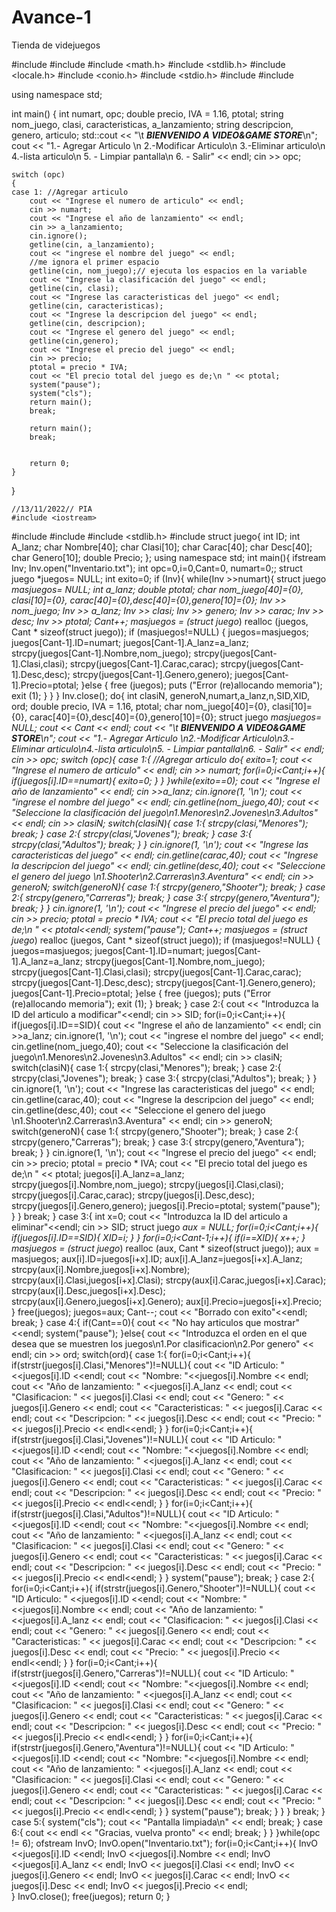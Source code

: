 # Avance-1
Tienda de videjuegos

#include <iostream>
#include <string>
#include <math.h>
#include <stdlib.h>
#include <locale.h>
#include <conio.h>
#include <stdio.h>
#include <cstring>
#include <cstdlib>

using namespace std;

int main()
{
    int  numart, opc;
    double precio, IVA = 1.16, ptotal;
    string nom_juego, clasi, caracteristicas, a_lanzamiento;
    string descripcion, genero, articulo;
    std::cout << "\t ***BIENVENIDO A VIDEO&GAME STORE***\n";
    cout << "1.- Agregar Articulo \n 2.-Modificar Articulo\n 3.-Eliminar articulo\n 4.-lista articulo\n 5. - Limpiar pantalla\n 6. - Salir" << endl;
    cin >> opc;

    switch (opc)
    {
    case 1: //Agregar articulo
        cout << "Ingrese el numero de articulo" << endl;
        cin >> numart;
        cout << "Ingrese el año de lanzamiento" << endl;
        cin >> a_lanzamiento;
        cin.ignore();
        getline(cin, a_lanzamiento);
        cout << "ingrese el nombre del juego" << endl;
        //me ignora el primer espacio
        getline(cin, nom_juego);// ejecuta los espacios en la variable
        cout << "Ingrese la clasificación del juego" << endl;
        getline(cin, clasi);
        cout << "Ingrese las caracteristicas del juego" << endl;
        getline(cin, caracteristicas);
        cout << "Ingrese la descripcion del juego" << endl;
        getline(cin, descripcion);
        cout << "Ingrese el genero del juego" << endl;
        getline(cin,genero);
        cout << "Ingrese el precio del juego" << endl;
        cin >> precio;
        ptotal = precio * IVA;
        cout << "El precio total del juego es de;\n " << ptotal;
        system("pause");
        system("cls");
        return main();
        break;

        return main();
        break;


        return 0;
    }
}

    
    //13/11/2022// PIA 
    #include <iostream>
#include <string>
#include <fstream>
#include <stdlib.h>
#include <cstring>
struct juego{
	int ID;
	int A_lanz;
	char Nombre[40];
	char Clasi[10];
	char Carac[40];
	char Desc[40];
	char Genero[10];
	double Precio;
};
using namespace std;
int main(){
	ifstream Inv;
	Inv.open("Inventario.txt");
	int opc=0,i=0,Cant=0, numart=0;;
	struct juego *juegos= NULL;
	int exito=0;
	if (Inv){
    	while(Inv >>numart){
    	struct juego *masjuegos= NULL;
    	int a_lanz;
    	double ptotal;
	    char nom_juego[40]={0}, clasi[10]={0}, carac[40]={0},desc[40]={0},genero[10]={0};
		Inv >> nom_juego;
	    Inv >> a_lanz;
	    Inv >> clasi;
	    Inv >> genero;
		Inv >> carac;
		Inv >> desc; 
	    Inv >> ptotal;
	    Cant++;
	    masjuegos = (struct juego*) realloc (juegos, Cant * sizeof(struct juego));
		        if (masjuegos!=NULL) {
       				juegos=masjuegos;
       				juegos[Cant-1].ID=numart;
      	 			juegos[Cant-1].A_lanz=a_lanz;
      	 			strcpy(juegos[Cant-1].Nombre,nom_juego);
      	 			strcpy(juegos[Cant-1].Clasi,clasi);
      	 			strcpy(juegos[Cant-1].Carac,carac);
      	 			strcpy(juegos[Cant-1].Desc,desc);
      	 			strcpy(juegos[Cant-1].Genero,genero);
      	 			juegos[Cant-1].Precio=ptotal;
     				}else {
       				free (juegos);
       				puts ("Error (re)allocando memoria");
       				exit (1);
     				}
		}
	}
	Inv.close();
	do{
    	int  clasiN, generoN,numart,a_lanz,n,SID,XID, ord;
    	double precio, IVA = 1.16, ptotal;
    	char nom_juego[40]={0}, clasi[10]={0}, carac[40]={0},desc[40]={0},genero[10]={0};
    	struct juego *masjuegos= NULL;
    	cout << Cant << endl;
    	cout << "\t ***BIENVENIDO A VIDEO&GAME STORE***\n";
    	cout << "1.- Agregar Articulo \n2.-Modificar Articulo\n3.-Eliminar articulo\n4.-lista articulo\n5. - Limpiar pantalla\n6. - Salir" << endl;
    	cin >> opc;
    	switch (opc){
    		case 1:{ //Agregar articulo
    			do{
    			exito=1;
		        cout << "Ingrese el numero de articulo" << endl;
		        cin >> numart;
		        for(i=0;i<Cant;i++){
		        	if(juegos[i].ID==numart){
					exito=0;
					}
				}
		    	}while(exito==0);
		        cout << "Ingrese el año de lanzamiento" << endl;
		        cin >>a_lanz;
		        cin.ignore(1, '\n');
		        cout << "ingrese el nombre del juego" << endl;
		        cin.getline(nom_juego,40);
		        cout << "Seleccione la clasificación del juego\n1.Menores\n2.Jovenes\n3.Adultos" << endl;
		        cin >> clasiN;
		        switch(clasiN){
		        	case 1:{
		        		strcpy(clasi,"Menores");
						break;
					}
					case 2:{
						strcpy(clasi,"Jovenes");
						break;
					}
					case 3:{
						strcpy(clasi,"Adultos");
						break;
					}
				}
				cin.ignore(1, '\n');
		        cout << "Ingrese las caracteristicas del juego" << endl;
		        cin.getline(carac,40);
		        cout << "Ingrese la descripcion del juego" << endl;
		        cin.getline(desc,40);
		        cout << "Seleccione el genero del juego \n1.Shooter\n2.Carreras\n3.Aventura" << endl;
		        cin >> generoN;
		        switch(generoN){
		        	case 1:{
		        		strcpy(genero,"Shooter");
						break;
					}
					case 2:{
						strcpy(genero,"Carreras");
						break;
					}
					case 3:{
						strcpy(genero,"Aventura");
						break;
					}
				}
				cin.ignore(1, '\n');
		        cout << "Ingrese el precio del juego" << endl;
		        cin >> precio;
		        ptotal = precio * IVA;
		        cout << "El precio total del juego es de;\n " << ptotal<<endl;
		        system("pause");
		        Cant++;
		        masjuegos = (struct juego*) realloc (juegos, Cant * sizeof(struct juego));
		        if (masjuegos!=NULL) {
       				juegos=masjuegos;
       				juegos[Cant-1].ID=numart;
      	 			juegos[Cant-1].A_lanz=a_lanz;
      	 			strcpy(juegos[Cant-1].Nombre,nom_juego);
      	 			strcpy(juegos[Cant-1].Clasi,clasi);
      	 			strcpy(juegos[Cant-1].Carac,carac);
      	 			strcpy(juegos[Cant-1].Desc,desc);
      	 			strcpy(juegos[Cant-1].Genero,genero);
      	 			juegos[Cant-1].Precio=ptotal;
     				}else {
       				free (juegos);
       				puts ("Error (re)allocando memoria");
       				exit (1);
     				}
		        break;
				}
			case 2:{
				cout << "Introduzca la ID del articulo a modificar"<<endl;
				cin >> SID;
				for(i=0;i<Cant;i++){
					if(juegos[i].ID==SID){
						cout << "Ingrese el año de lanzamiento" << endl;
			        	cin >>a_lanz;
				        cin.ignore(1, '\n');
				        cout << "ingrese el nombre del juego" << endl;
				        cin.getline(nom_juego,40);
				        cout << "Seleccione la clasificación del juego\n1.Menores\n2.Jovenes\n3.Adultos" << endl;
				        cin >> clasiN;
				        switch(clasiN){
				        	case 1:{
				        		strcpy(clasi,"Menores");
								break;
							}
							case 2:{
								strcpy(clasi,"Jovenes");
								break;
							}
							case 3:{
								strcpy(clasi,"Adultos");
								break;
							}
						}
						cin.ignore(1, '\n');
				        cout << "Ingrese las caracteristicas del juego" << endl;
				        cin.getline(carac,40);
				        cout << "Ingrese la descripcion del juego" << endl;
				        cin.getline(desc,40);
				        cout << "Seleccione el genero del juego \n1.Shooter\n2.Carreras\n3.Aventura" << endl;
				        cin >> generoN;
				        switch(generoN){
				        	case 1:{
				        		strcpy(genero,"Shooter");
								break;
							}
							case 2:{
								strcpy(genero,"Carreras");
								break;
							}
							case 3:{
								strcpy(genero,"Aventura");
								break;
							}
						}
						cin.ignore(1, '\n');
				        cout << "Ingrese el precio del juego" << endl;
				        cin >> precio;
				        ptotal = precio * IVA;
				        cout << "El precio total del juego es de;\n " << ptotal;
		      	 		juegos[i].A_lanz=a_lanz;
		      	 		strcpy(juegos[i].Nombre,nom_juego);
		      	 		strcpy(juegos[i].Clasi,clasi);
		      	 		strcpy(juegos[i].Carac,carac);
		      	 		strcpy(juegos[i].Desc,desc);
		      	 		strcpy(juegos[i].Genero,genero);
		      	 		juegos[i].Precio=ptotal;
				        system("pause");	
						}
					}
				break;
				}
			case 3:{
				int x=0;
				cout << "Introduzca la ID del articulo a eliminar"<<endl;
				cin >> SID;
				struct juego *aux = NULL;
				for(i=0;i<Cant;i++){
					if(juegos[i].ID==SID){
							XID=i;
						}
					}
				for(i=0;i<Cant-1;i++){
					if(i==XID){
						x++;
					}
					masjuegos = (struct juego*) realloc (aux, Cant * sizeof(struct juego));
					aux = masjuegos;
					aux[i].ID=juegos[i+x].ID;
					aux[i].A_lanz=juegos[i+x].A_lanz;
			      	strcpy(aux[i].Nombre,juegos[i+x].Nombre);
			      	strcpy(aux[i].Clasi,juegos[i+x].Clasi);
			      	strcpy(aux[i].Carac,juegos[i+x].Carac);
			      	strcpy(aux[i].Desc,juegos[i+x].Desc);
			      	strcpy(aux[i].Genero,juegos[i+x].Genero);
			      	aux[i].Precio=juegos[i+x].Precio;
					}
				free(juegos);
				juegos=aux;
				Cant--;
				cout << "Borrado con exito"<<endl;
				break;
				}
			case 4:{
				if(Cant==0){
					cout << "No hay articulos que mostrar"<<endl;
					system("pause");
				}else{
					cout << "Introduzca el orden en el que desea que se muestren los juegos\n1.Por clasificacion\n2.Por genero" << endl;
					cin >> ord;
					switch(ord){
						case 1:{
							for(i=0;i<Cant;i++){
								if(strstr(juegos[i].Clasi,"Menores")!=NULL){
									cout << "ID Articulo: " <<juegos[i].ID <<endl;
									cout << "Nombre: "<<juegos[i].Nombre << endl;
									cout << "Año de lanzamiento: " <<juegos[i].A_lanz << endl;
									cout << "Clasificacion: " << juegos[i].Clasi << endl;
									cout << "Genero: " << juegos[i].Genero << endl;
									cout << "Caracteristicas: " << juegos[i].Carac << endl;
									cout << "Descripcion: " << juegos[i].Desc << endl;
									cout << "Precio: " << juegos[i].Precio << endl<<endl;
								}
							}
							for(i=0;i<Cant;i++){
								if(strstr(juegos[i].Clasi,"Jovenes")!=NULL){
									cout << "ID Articulo: " <<juegos[i].ID <<endl;
									cout << "Nombre: "<<juegos[i].Nombre << endl;
									cout << "Año de lanzamiento: " <<juegos[i].A_lanz << endl;
									cout << "Clasificacion: " << juegos[i].Clasi << endl;
									cout << "Genero: " << juegos[i].Genero << endl;
									cout << "Caracteristicas: " << juegos[i].Carac << endl;
									cout << "Descripcion: " << juegos[i].Desc << endl;
									cout << "Precio: " << juegos[i].Precio << endl<<endl;
								}
							}
							for(i=0;i<Cant;i++){
								if(strstr(juegos[i].Clasi,"Adultos")!=NULL){
									cout << "ID Articulo: " <<juegos[i].ID <<endl;
									cout << "Nombre: "<<juegos[i].Nombre << endl;
									cout << "Año de lanzamiento: " <<juegos[i].A_lanz << endl;
									cout << "Clasificacion: " << juegos[i].Clasi << endl;
									cout << "Genero: " << juegos[i].Genero << endl;
									cout << "Caracteristicas: " << juegos[i].Carac << endl;
									cout << "Descripcion: " << juegos[i].Desc << endl;
									cout << "Precio: " << juegos[i].Precio << endl<<endl;
								}
							}
						system("pause");
						break;
						}
						case 2:{
							for(i=0;i<Cant;i++){
								if(strstr(juegos[i].Genero,"Shooter")!=NULL){
									cout << "ID Articulo: " <<juegos[i].ID <<endl;
									cout << "Nombre: "<<juegos[i].Nombre << endl;
									cout << "Año de lanzamiento: " <<juegos[i].A_lanz << endl;
									cout << "Clasificacion: " << juegos[i].Clasi << endl;
									cout << "Genero: " << juegos[i].Genero << endl;
									cout << "Caracteristicas: " << juegos[i].Carac << endl;
									cout << "Descripcion: " << juegos[i].Desc << endl;
									cout << "Precio: " << juegos[i].Precio << endl<<endl;
								}
							}
							for(i=0;i<Cant;i++){
								if(strstr(juegos[i].Genero,"Carreras")!=NULL){
									cout << "ID Articulo: " <<juegos[i].ID <<endl;
									cout << "Nombre: "<<juegos[i].Nombre << endl;
									cout << "Año de lanzamiento: " <<juegos[i].A_lanz << endl;
									cout << "Clasificacion: " << juegos[i].Clasi << endl;
									cout << "Genero: " << juegos[i].Genero << endl;
									cout << "Caracteristicas: " << juegos[i].Carac << endl;
									cout << "Descripcion: " << juegos[i].Desc << endl;
									cout << "Precio: " << juegos[i].Precio << endl<<endl;
								}
							}
							for(i=0;i<Cant;i++){
								if(strstr(juegos[i].Genero,"Aventura")!=NULL){
									cout << "ID Articulo: " <<juegos[i].ID <<endl;
									cout << "Nombre: "<<juegos[i].Nombre << endl;
									cout << "Año de lanzamiento: " <<juegos[i].A_lanz << endl;
									cout << "Clasificacion: " << juegos[i].Clasi << endl;
									cout << "Genero: " << juegos[i].Genero << endl;
									cout << "Caracteristicas: " << juegos[i].Carac << endl;
									cout << "Descripcion: " << juegos[i].Desc << endl;
									cout << "Precio: " << juegos[i].Precio << endl<<endl;
								}
							}
						system("pause");
						break;
						}
					}
				}
				break;
				}
			case 5:{
				system("cls");
				cout <<  "Pantalla limpiada\n" << endl;
				break;
				}
			case 6:{
				cout << endl << "Gracias, vuelva pronto" << endl;
				break;
				}
		    }
	}while(opc != 6);
	ofstream InvO;
	InvO.open("Inventario.txt");
	for(i=0;i<Cant;i++){
		InvO <<juegos[i].ID <<endl;
		InvO <<juegos[i].Nombre << endl;
		InvO <<juegos[i].A_lanz << endl;
		InvO << juegos[i].Clasi << endl;
		InvO << juegos[i].Genero << endl;
		InvO << juegos[i].Carac << endl;
		InvO << juegos[i].Desc << endl;
		InvO << juegos[i].Precio << endl;	
	}
	InvO.close();
	free(juegos);
    return 0;
}
